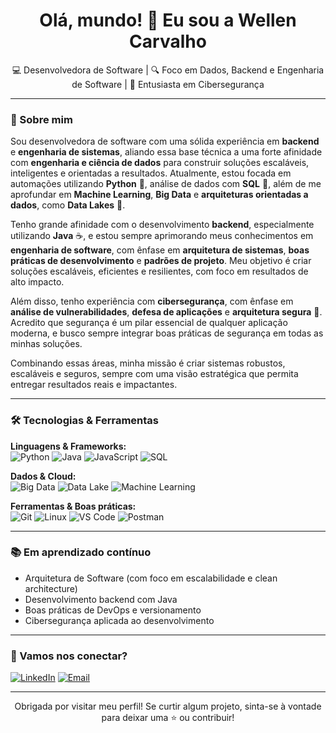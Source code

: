 <h1 align="center">Olá, mundo! 👋 Eu sou a Wellen Carvalho</h1>

<p align="center">
  💻 Desenvolvedora de Software | 🔍 Foco em Dados, Backend e Engenharia de Software | 🔐 Entusiasta em Cibersegurança
</p>

---

### 💼 Sobre mim

Sou desenvolvedora de software com uma sólida experiência em **backend** e **engenharia de sistemas**, aliando essa base técnica a uma forte afinidade com **engenharia e ciência de dados** para construir soluções escaláveis, inteligentes e orientadas a resultados. Atualmente, estou focada em automações utilizando **Python** 🐍, análise de dados com **SQL** 🧠, além de me aprofundar em **Machine Learning**, **Big Data** e **arquiteturas orientadas a dados**, como **Data Lakes** 🌊.

Tenho grande afinidade com o desenvolvimento **backend**, especialmente utilizando **Java** ☕, e estou sempre aprimorando meus conhecimentos em **engenharia de software**, com ênfase em **arquitetura de sistemas**, **boas práticas de desenvolvimento** e **padrões de projeto**. Meu objetivo é criar soluções escaláveis, eficientes e resilientes, com foco em resultados de alto impacto.

Além disso, tenho experiência com **cibersegurança**, com ênfase em **análise de vulnerabilidades**, **defesa de aplicações** e **arquitetura segura** 🔐. Acredito que segurança é um pilar essencial de qualquer aplicação moderna, e busco sempre integrar boas práticas de segurança em todas as minhas soluções.

Combinando essas áreas, minha missão é criar sistemas robustos, escaláveis e seguros, sempre com uma visão estratégica que permita entregar resultados reais e impactantes.

---

### 🛠️ Tecnologias & Ferramentas

**Linguagens & Frameworks:**  
![Python](https://img.shields.io/badge/Python-3776AB?style=flat&logo=python&logoColor=white)
![Java](https://img.shields.io/badge/Java-007396?style=flat&logo=java&logoColor=white)
![JavaScript](https://img.shields.io/badge/JavaScript-F7DF1E?style=flat&logo=javascript&logoColor=black)
![SQL](https://img.shields.io/badge/SQL-4479A1?style=flat&logo=postgresql&logoColor=white)

**Dados & Cloud:**  
![Big Data](https://img.shields.io/badge/Big%20Data-black?style=flat&logo=apache&logoColor=white)
![Data Lake](https://img.shields.io/badge/Data%20Lake-blue?style=flat&logo=databricks&logoColor=white)
![Machine Learning](https://img.shields.io/badge/Machine%20Learning-FF6F00?style=flat&logo=scikit-learn&logoColor=white)

**Ferramentas & Boas práticas:**  
![Git](https://img.shields.io/badge/Git-F05032?style=flat&logo=git&logoColor=white)
![Linux](https://img.shields.io/badge/Linux-FCC624?style=flat&logo=linux&logoColor=black)
![VS Code](https://img.shields.io/badge/VS%20Code-007ACC?style=flat&logo=visual-studio-code&logoColor=white)
![Postman](https://img.shields.io/badge/Postman-FF6C37?style=flat&logo=postman&logoColor=white)


---

### 📚 Em aprendizado contínuo

- Arquitetura de Software (com foco em escalabilidade e clean architecture)
- Desenvolvimento backend com Java
- Boas práticas de DevOps e versionamento
- Cibersegurança aplicada ao desenvolvimento

---

### 🤝 Vamos nos conectar?

[![LinkedIn](https://img.shields.io/badge/LinkedIn-0A66C2?style=flat&logo=linkedin&logoColor=white)](https://www.linkedin.com/in/wellen-carvalho-5804b8160/)
[![Email](https://img.shields.io/badge/Email-D14836?style=flat&logo=gmail&logoColor=white)](mailto:wellen.acarvalho@gmail.com) 

---

<div align="center">
  Obrigada por visitar meu perfil!  
  Se curtir algum projeto, sinta-se à vontade para deixar uma ⭐ ou contribuir!  
</div>
